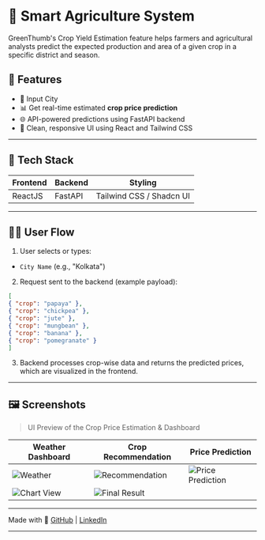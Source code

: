 # 🌾 Smart Agriculture System

GreenThumb's Crop Yield Estimation feature helps farmers and agricultural analysts predict the expected production and area of a given crop in a specific district and season.

## 📌 Features

- 📍 Input City
- 📊 Get real-time estimated **crop price prediction**
- 🌐 API-powered predictions using FastAPI backend
- 🎨 Clean, responsive UI using React and Tailwind CSS

---

## 🚀 Tech Stack

| Frontend | Backend | Styling |
|-------------|------------|----------------|
| ReactJS | FastAPI | Tailwind CSS / Shadcn UI |

---

## 🧑‍🌾 User Flow

1. User selects or types:
- `City Name` (e.g., "Kolkata")

2. Request sent to the backend (example payload):
```json
[
{ "crop": "papaya" },
{ "crop": "chickpea" },
{ "crop": "jute" },
{ "crop": "mungbean" },
{ "crop": "banana" },
{ "crop": "pomegranate" }
]
```

3. Backend processes crop-wise data and returns the predicted prices, which are visualized in the frontend.

---

## 🖼️ Screenshots

> UI Preview of the Crop Price Estimation & Dashboard

| Weather Dashboard | Crop Recommendation | Price Prediction |
|-------------------|---------------------|------------------|
| ![Weather](https://github.com/user-attachments/assets/782e055b-1924-44da-bb49-7a2f5995b716) | ![Recommendation](https://github.com/user-attachments/assets/6afa2481-6824-49fe-930e-d0e480840099) | ![Price Prediction](https://github.com/user-attachments/assets/cce0b622-bdd2-400f-a11b-f7991dd795a6) |
| ![Chart View](https://github.com/user-attachments/assets/056e8156-8d42-40f2-996c-30957812ed3f) | ![Final Result](https://github.com/user-attachments/assets/d8b55dfe-1f25-480f-be64-211a0ebddece) | |

---




Made with 💚
[GitHub]([https://github.com/yourusername](https://github.com/rupsa45)) | [LinkedIn]([https://linkedin.com/in/yourname](https://www.linkedin.com/in/rupsa-das-96b26b231/))

---
